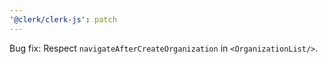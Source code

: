 ```yaml
---
'@clerk/clerk-js': patch
---
```


Bug fix: Respect `navigateAfterCreateOrganization` in `<OrganizationList/>`.
